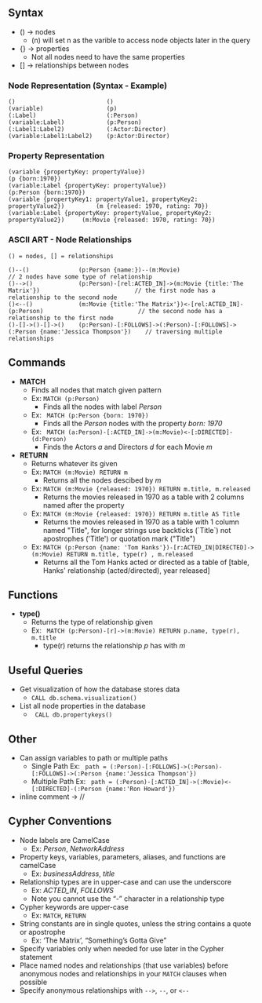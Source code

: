 ## Syntax
* () -> nodes
    * (n) will set n as the varible to access node objects later in the query
* {} -> properties
    * Not all nodes need to have the same properties
* [] -> relationships between nodes
  
### Node Representation (Syntax - Example)
```
()                          ()
(variable)                  (p)
(:Label)                    (:Person)
(variable:Label)            (p:Person)
(:Label1:Label2)            (:Actor:Director)
(variable:Label1:Label2)    (p:Actor:Director)
```

### Property Representation
```
(variable {propertyKey: propertyValue})                                         (p {born:1970})
(variable:Label {propertyKey: propertyValue})                                   (p:Person {born:1970})
(variable {propertyKey1: propertyValue1, propertyKey2: propertyValue2})         (m {released: 1970, rating: 70}) 
(variable:Label {propertyKey: propertyValue, propertyKey2: propertyValue2})     (m:Movie {released: 1970, rating: 70})
```

### ASCII ART - Node Relationships
```
() = nodes, [] = relationships

()--()              (p:Person {name:})--(m:Movie)                                                       // 2 nodes have some type of relationship
()-->()             (p:Person)-[rel:ACTED_IN]->(m:Movie {title:'The Matrix'})                           // the first node has a relationship to the second node
()<--()             (m:Movie {title:'The Matrix'})<-[rel:ACTED_IN]-(p:Person)                           // the second node has a relationship to the first node
()-[]->()-[]->()    (p:Person)-[:FOLLOWS]->(:Person)-[:FOLLOWS]->(:Person {name:'Jessica Thompson'})    // traversing multiple relationships
```

## Commands
* **MATCH**
    * Finds all nodes that match given pattern
    * Ex: ` MATCH (p:Person) `
        * Finds all the nodes with label *Person*
    * Ex: ` MATCH (p:Person {born: 1970})`
        * Finds all the *Person* nodes with the property *born: 1970*
    * Ex: ` MATCH (a:Person)-[:ACTED_IN]->(m:Movie)<-[:DIRECTED]-(d:Person)`
        * Finds the Actors *a* and Directors *d* for each Movie *m*
* **RETURN** 
    * Returns whatever its given
    * Ex: ` MATCH (m:Movie) RETURN m `
        * Returns all the nodes descibed by *m*
    * Ex: ` MATCH (m:Movie {released: 1970}) RETURN m.title, m.released `
        * Returns the movies released in 1970 as a table with 2 columns named after the property
    * Ex: ` MATCH (m:Movie {released: 1970}) RETURN m.title AS Title `
        * Returns the movies released in 1970 as a table with 1 column named "Title", for longer strings use backticks (\`Title\`) not apostrophes ('Title') or quotation mark ("Title")
    * Ex: ` MATCH (p:Person {name: 'Tom Hanks'})-[r:ACTED_IN|DIRECTED]->(m:Movie) RETURN m.title, type(r) , m.released `
        * Returns all the Tom Hanks acted or directed as a table of [table, Hanks' relationship (acted/directed), year released]
        
## Functions
* **type()**
    * Returns the type of relationship given
    * Ex: ` MATCH (p:Person)-[r]->(m:Movie) RETURN p.name, type(r), m.title` 
        * type(r) returns the relationship *p* has with *m*

## Useful Queries
* Get visualization of how the database stores data
    * ` CALL db.schema.visualization() `
* List all node properties in the database
    * ` CALL db.propertykeys()`

## Other
* Can assign variables to path or multiple paths
    * Single Path Ex:   ` path = (:Person)-[:FOLLOWS]->(:Person)-[:FOLLOWS]->(:Person {name:'Jessica Thompson'})`
    * Multiple Path Ex: ` path = (:Person)-[:ACTED_IN]->(:Movie)<-[:DIRECTED]-(:Person {name:'Ron Howard'})`
* inline comment -> //

## Cypher Conventions
* Node labels are CamelCase 
    * Ex: *Person*, *NetworkAddress*
* Property keys, variables, parameters, aliases, and functions are camelCase 
    * Ex: *businessAddress*, *title*
* Relationship types are in upper-case and can use the underscore
    * Ex: *ACTED_IN*, *FOLLOWS* 
    * Note you cannot use the “-” character in a relationship type
* Cypher keywords are upper-case 
    * Ex: `MATCH`, `RETURN`
* String constants are in single quotes, unless the string contains a quote or apostrophe 
    * Ex: ‘The Matrix’, “Something’s Gotta Give”
* Specify variables only when needed for use later in the Cypher statement
* Place named nodes and relationships (that use variables) before anonymous nodes and relationships in your `MATCH` clauses when possible
* Specify anonymous relationships with `-->`, `--`, or `<--`

